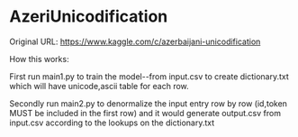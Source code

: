 # AzeriUnicodification
Original URL: https://www.kaggle.com/c/azerbaijani-unicodification

How this works:

First run main1.py to train the model--from input.csv to create dictionary.txt which will have unicode,ascii table for each row. 

Secondly run main2.py to denormalize the input entry row by row (id,token MUST be included in the first row) and it would generate output.csv from input.csv according to the lookups on the dictionary.txt
